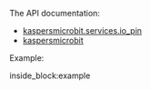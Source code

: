 The API documentation: 

- [kaspersmicrobit.services.io_pin](/reference/services/io_pin/)
- [kaspersmicrobit](/reference/kaspersmicrobit)

Example:

<!--codeinclude-->
[](../examples/microbit-io_pin.py) inside_block:example
<!--/codeinclude-->
